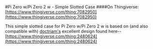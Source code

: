 #Pi Zero w/Pi Zero 2 w - Simple Slotted Case
####On Thingiverse: [https://www.thingiverse.com/thing:7082950](https://www.thingiverse.com/thing:7082950)

This simple slotted case for Pi Zero w/Pi Zero 2 w is based on (and also compatible with) [doctriam's](https://www.thingiverse.com/doctriam/designs) excellent design found here--[https://www.thingiverse.com/thing:2480624](https://www.thingiverse.com/thing:2480624)
